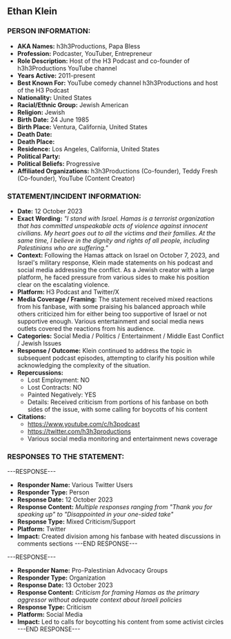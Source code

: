 ## Ethan Klein

### PERSON INFORMATION:
- **AKA Names:** h3h3Productions, Papa Bless
- **Profession:** Podcaster, YouTuber, Entrepreneur
- **Role Description:** Host of the H3 Podcast and co-founder of h3h3Productions YouTube channel
- **Years Active:** 2011-present
- **Best Known For:** YouTube comedy channel h3h3Productions and host of the H3 Podcast
- **Nationality:** United States
- **Racial/Ethnic Group:** Jewish American
- **Religion:** Jewish
- **Birth Date:** 24 June 1985
- **Birth Place:** Ventura, California, United States
- **Death Date:** 
- **Death Place:** 
- **Residence:** Los Angeles, California, United States
- **Political Party:** 
- **Political Beliefs:** Progressive
- **Affiliated Organizations:** h3h3Productions (Co-founder), Teddy Fresh (Co-founder), YouTube (Content Creator)

### STATEMENT/INCIDENT INFORMATION:
- **Date:** 12 October 2023
- **Exact Wording:** *"I stand with Israel. Hamas is a terrorist organization that has committed unspeakable acts of violence against innocent civilians. My heart goes out to all the victims and their families. At the same time, I believe in the dignity and rights of all people, including Palestinians who are suffering."*
- **Context:** Following the Hamas attack on Israel on October 7, 2023, and Israel's military response, Klein made statements on his podcast and social media addressing the conflict. As a Jewish creator with a large platform, he faced pressure from various sides to make his position clear on the escalating violence.
- **Platform:** H3 Podcast and Twitter/X
- **Media Coverage / Framing:** The statement received mixed reactions from his fanbase, with some praising his balanced approach while others criticized him for either being too supportive of Israel or not supportive enough. Various entertainment and social media news outlets covered the reactions from his audience.
- **Categories:** Social Media / Politics / Entertainment / Middle East Conflict / Jewish Issues
- **Response / Outcome:** Klein continued to address the topic in subsequent podcast episodes, attempting to clarify his position while acknowledging the complexity of the situation.
- **Repercussions:**
  - Lost Employment: NO
  - Lost Contracts: NO
  - Painted Negatively: YES
  - Details: Received criticism from portions of his fanbase on both sides of the issue, with some calling for boycotts of his content
- **Citations:** 
  - https://www.youtube.com/c/h3podcast
  - https://twitter.com/h3h3productions
  - Various social media monitoring and entertainment news coverage

### RESPONSES TO THE STATEMENT:
---RESPONSE---
- **Responder Name:** Various Twitter Users
- **Responder Type:** Person
- **Response Date:** 12 October 2023
- **Response Content:** *Multiple responses ranging from "Thank you for speaking up" to "Disappointed in your one-sided take"*
- **Response Type:** Mixed Criticism/Support
- **Platform:** Twitter
- **Impact:** Created division among his fanbase with heated discussions in comments sections
---END RESPONSE---

---RESPONSE---
- **Responder Name:** Pro-Palestinian Advocacy Groups
- **Responder Type:** Organization
- **Response Date:** 13 October 2023
- **Response Content:** *Criticism for framing Hamas as the primary aggressor without adequate context about Israeli policies*
- **Response Type:** Criticism
- **Platform:** Social Media
- **Impact:** Led to calls for boycotting his content from some activist circles
---END RESPONSE---
